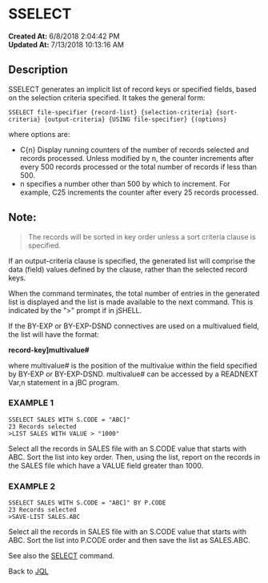 # SSELECT

**Created At:** 6/8/2018 2:04:42 PM  
**Updated At:** 7/13/2018 10:13:16 AM  


## Description

SSELECT generates an implicit list of record keys or specified fields, based on the selection criteria specified. It takes the general form:

```
SSELECT file-specifier {record-list} {selection-criteria} {sort-criteria} {output-criteria} {USING file-specifier} {(options}
```

where options are:

- C{n} Display running counters of the number of records selected and records processed. Unless modified by n, the counter increments after every 500 records processed or the total number of records if less than 500.
- n specifies a number other than 500 by which to increment. For example, C25 increments the counter after every 25 records processed.




## Note:


> The records will be sorted in key order unless a sort criteria clause is specified.




If an output-criteria clause is specified, the generated list will comprise the data (field) values defined by the clause, rather than the selected record keys.

When the command terminates, the total number of entries in the generated list is displayed and the list is made available to the next command. This is indicated by the "&gt;" prompt if in jSHELL.

If the BY-EXP or BY-EXP-DSND connectives are used on a multivalued field, the list will have the format:

**record-key]multivalue#**

where multivalue# is the position of the multivalue within the field specified by BY-EXP or BY-EXP-DSND. multivalue# can be accessed by a READNEXT Var,n statement in a jBC program.



### EXAMPLE 1

```
SSELECT SALES WITH S.CODE = "ABC]"
23 Records selected
>LIST SALES WITH VALUE > "1000"
```

Select all the records in SALES file with an S.CODE value that starts with ABC. Sort the list into key order. Then, using the list, report on the records in the SALES file which have a VALUE field greater than 1000.

### EXAMPLE 2

```
SSELECT SALES WITH S.CODE = "ABC]" BY P.CODE
23 Records selected
>SAVE-LIST SALES.ABC
```

Select all the records in SALES file with an S.CODE value that starts with ABC. Sort the list into P.CODE order and then save the list as SALES.ABC.



See also the [SELECT](http://jbase.com/r5/knowledgebase/manuals/3.0/30manpages/man/jql2_SELECT.htm) command.

Back to [JQL](jbase-query-language-jql-)
